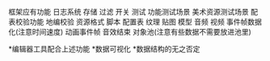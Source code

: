 框架应有功能
    日志系统
        存储
        过滤
        开关
    测试
        功能测试场景
        美术资源测试场景
        配表校验功能
        地编校验
    资源格式
        脚本
        配置表
        纹理
        贴图
        模型
        音频
        视频
    事件帧数据化(注意时间速度)
        动画事件帧
        音效结束
    对象池(注意有些数据不需要放进池里)
        

*编辑器工具配合上述功能
*数据可视化
*数据结构的无之否定